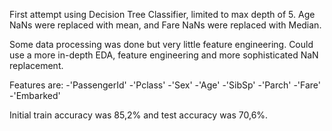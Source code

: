 First attempt using Decision Tree Classifier, limited to max depth of 5. Age NaNs were replaced with mean, and Fare NaNs were replaced with Median. 

Some data processing was done but very little feature engineering. Could use a more in-depth EDA, feature engineering and more sophisticated NaN replacement. 

Features are:
-'PassengerId' 
-'Pclass'
-'Sex'
-'Age'
-'SibSp'
-'Parch'
-'Fare'
-'Embarked'

Initial train accuracy was 85,2% and test accuracy was 70,6%.

